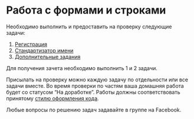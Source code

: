 # Работа с формами и строками

Необходимо выполнить и предоставить на проверку следующие задачи:

1. [Регистрация](./registration/)
2. [Стандартизатор имени](./name-standart/)
3. [Дополнительные задания](./additional)

Для получения зачета необходимо выполнить 1 и 2 задачи.

Присылать на проверку можно каждую задачу по отдельности или все задачи вместе. 
Во время проверки по частям ваша домашняя работа будет со статусом “На доработке”.
Работы должны соответствовать принятому [стилю оформления кода](https://github.com/netology-code/codestyle).

Любые вопросы по решению задач задавайте в  группе на Facebook.